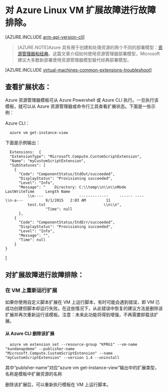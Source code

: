 <!-- ARM: tested -->

<properties
   pageTitle="对 Linux VM 扩展故障进行故障排除 | Microsoft Azure"
   description="了解如何对 Azure Linux VM 扩展故障进行故障排除"
   services="virtual-machines-linux"
   documentationCenter=""
   authors="kundanap"
   manager="timlt"
   editor=""
   tags="top-support-issue,azure-resource-manager"/>

<tags
   ms.service="virtual-machines-linux"
   ms.date="09/01/2015"
   wacn.date="06/06/2016"/>

# 对 Azure Linux VM 扩展故障进行故障排除。

[AZURE.INCLUDE [arm-api-version-cli](../includes/arm-api-version-cli.md)]

> [AZURE.NOTE]Azure 具有用于创建和处理资源的两个不同的部署模型：[资源管理器和经典](/documentation/articles/resource-manager-deployment-model)。这篇文章介绍如何使用资源管理器部署模型，Microsoft 建议大多数新部署使用资源管理器模型替代经典部署模型。

[AZURE.INCLUDE [virtual-machines-common-extensions-troubleshoot](../includes/virtual-machines-common-extensions-troubleshoot.md)]

## 查看扩展状态：
Azure 资源管理器模板可从 Azure Powershell 或 Azure CLI 执行。一旦执行该模板，就可以从 Azure 资源管理器或命令行工具查看扩展状态。下面是一些示例：

Azure CLI：

      azure vm get-instance-view

下面是示例输出：

      Extensions:  {
      "ExtensionType": "Microsoft.Compute.CustomScriptExtension",
      "Name": "myCustomScriptExtension",
      "SubStatuses": [
        {
          "Code": "ComponentStatus/StdOut/succeeded",
          "DisplayStatus": "Provisioning succeeded",
          "Level": "Info",
          "Message": "    Directory: C:\\temp\\n\\n\\nMode                LastWriteTime     Length Name
              \\n----                -------------     ------ ----                              \\n-a---          9/1/2015   2:03 AM         11
              test.txt                          \\n\\n",
                      "Time": null
          },
        {
          "Code": "ComponentStatus/StdErr/succeeded",
          "DisplayStatus": "Provisioning succeeded",
          "Level": "Info",
          "Message": "",
          "Time": null
        }
    }
  ]

## 对扩展故障进行故障排除：

### 在 VM 上重新运行扩展

如果你使用自定义脚本扩展在 VM 上运行脚本，有时可能会遇到错误，即 VM 已成功创建但脚本却运行失败。在这些情况下，从此错误中恢复的建议方法是删除该扩展并再次重新运行该模板。注意：未来此功能将得到增强，不再需要卸载该扩展。

#### 从 Azure CLI 删除该扩展

      azure vm extension set --resource-group "KPRG1" --vm-name "kundanapdemo" --publisher-name "Microsoft.Compute.CustomScriptExtension" --name "myCustomScriptExtension" --version 1.4 --uninstall

其中“publsher-name”对应“azure vm get-instance-view”输出中的扩展类型，名称是模板中扩展资源的名称

删除该扩展后，可以重新执行模板在 VM 上运行脚本。

<!---HONumber=Mooncake_1207_2015-->